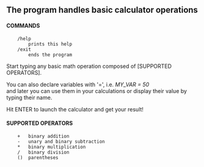 ## The program handles basic calculator operations

#### COMMANDS
```
    /help  
        prints this help  
    /exit  
        ends the program  
```
        
Start typing any basic math operation composed of [SUPPORTED OPERATORS].  
  
You can also declare variables with '=', i.e. *MY_VAR = 50* \
and later you can use them in your calculations or display their value by typing their name.  
  
Hit ENTER to launch the calculator and get your result!  
  
#### SUPPORTED OPERATORS  
```
    +   binary addition  
    -   unary and binary subtraction  
    *   binary multiplication  
    /   binary division  
    ()  parentheses  
```
